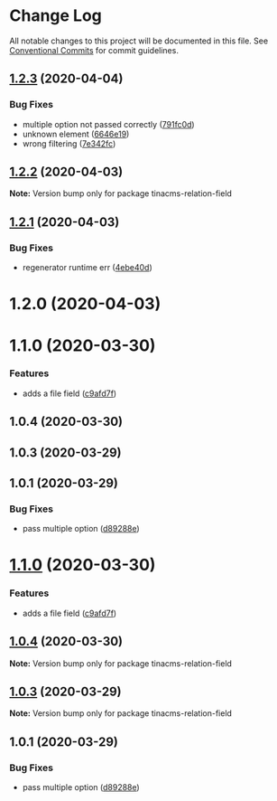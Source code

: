 # Change Log

All notable changes to this project will be documented in this file.
See [Conventional Commits](https://conventionalcommits.org) for commit guidelines.

## [1.2.3](https://github.com/mmintel/tinacms-fields/compare/tinacms-relation-field@1.2.2...tinacms-relation-field@1.2.3) (2020-04-04)


### Bug Fixes

* multiple option not passed correctly ([791fc0d](https://github.com/mmintel/tinacms-fields/commit/791fc0d8f4408238d119881d78928d4d99e482d8))
* unknown element ([6646e19](https://github.com/mmintel/tinacms-fields/commit/6646e198fa820d85d4f3e31f1c364420a23fdf99))
* wrong filtering ([7e342fc](https://github.com/mmintel/tinacms-fields/commit/7e342fcc0621978b956d7ef2e08d81462e0287ae))





## [1.2.2](https://github.com/mmintel/tinacms-fields/compare/tinacms-relation-field@1.2.1...tinacms-relation-field@1.2.2) (2020-04-03)

**Note:** Version bump only for package tinacms-relation-field





## [1.2.1](https://github.com/mmintel/tinacms-fields/compare/tinacms-relation-field@1.2.0...tinacms-relation-field@1.2.1) (2020-04-03)


### Bug Fixes

* regenerator runtime err ([4ebe40d](https://github.com/mmintel/tinacms-fields/commit/4ebe40d9b6a80e8e80fccb798bc9d314c9d6209f))





# 1.2.0 (2020-04-03)



# 1.1.0 (2020-03-30)


### Features

* adds a file field ([c9afd7f](https://github.com/mmintel/tinacms-fields/commit/c9afd7f526b8680f317f17502236413da058119e))



## 1.0.4 (2020-03-30)



## 1.0.3 (2020-03-29)



## 1.0.1 (2020-03-29)


### Bug Fixes

* pass multiple option ([d89288e](https://github.com/mmintel/tinacms-fields/commit/d89288e560d32a939511864a7757773580e75178))





# [1.1.0](https://github.com/mmintel/tinacms-fields/compare/v1.0.4...v1.1.0) (2020-03-30)


### Features

* adds a file field ([c9afd7f](https://github.com/mmintel/tinacms-fields/commit/c9afd7f526b8680f317f17502236413da058119e))





## [1.0.4](https://github.com/mmintel/tinacms-fields/compare/v1.0.3...v1.0.4) (2020-03-30)

**Note:** Version bump only for package tinacms-relation-field





## [1.0.3](https://github.com/mmintel/tinacms-fields/compare/v1.0.2...v1.0.3) (2020-03-29)

**Note:** Version bump only for package tinacms-relation-field





## 1.0.1 (2020-03-29)


### Bug Fixes

* pass multiple option ([d89288e](https://github.com/mmintel/tinacms-fields/commit/d89288e560d32a939511864a7757773580e75178))
